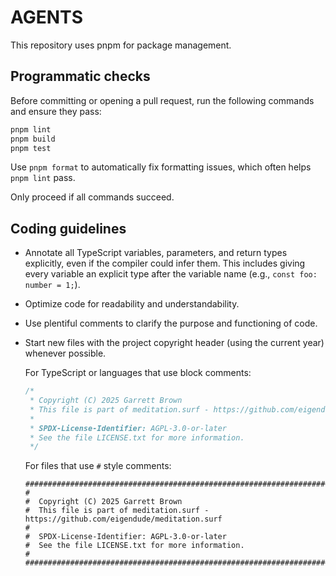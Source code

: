 # AGENTS

This repository uses pnpm for package management.

## Programmatic checks

Before committing or opening a pull request, run the following commands and ensure they pass:

```sh
pnpm lint
pnpm build
pnpm test
```

Use `pnpm format` to automatically fix formatting issues, which often helps
`pnpm lint` pass.

Only proceed if all commands succeed.

## Coding guidelines

- Annotate all TypeScript variables, parameters, and return types explicitly, even if the compiler could infer them. This includes giving every variable an explicit type after the variable name (e.g., `const foo: number = 1;`).
- Optimize code for readability and understandability.
- Use plentiful comments to clarify the purpose and functioning of code.
- Start new files with the project copyright header (using the current year) whenever possible.

  For TypeScript or languages that use block comments:

  ```ts
  /*
   * Copyright (C) 2025 Garrett Brown
   * This file is part of meditation.surf - https://github.com/eigendude/meditation.surf
   *
   * SPDX-License-Identifier: AGPL-3.0-or-later
   * See the file LICENSE.txt for more information.
   */
  ```

  For files that use `#` style comments:

  ```
  ################################################################################
  #
  #  Copyright (C) 2025 Garrett Brown
  #  This file is part of meditation.surf - https://github.com/eigendude/meditation.surf
  #
  #  SPDX-License-Identifier: AGPL-3.0-or-later
  #  See the file LICENSE.txt for more information.
  #
  ################################################################################
  ```
